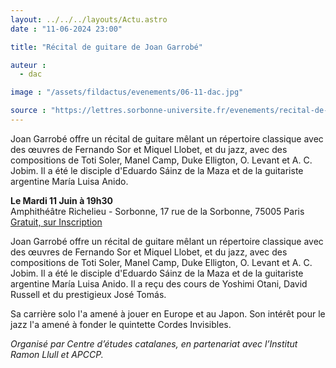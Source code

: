 ```yaml
---
layout: ../../../layouts/Actu.astro
date : "11-06-2024 23:00"

title: "Récital de guitare de Joan Garrobé"

auteur :
  - dac

image : "/assets/fildactus/evenements/06-11-dac.jpg"

source : "https://lettres.sorbonne-universite.fr/evenements/recital-de-guitare-de-joan-garrobe"
---
```


Joan Garrobé offre un récital de guitare mêlant un répertoire classique avec des œuvres de Fernando Sor et Miquel Llobet, et du jazz, avec des compositions de Toti Soler, Manel Camp, Duke Elligton, O. Levant et A. C. Jobim. Il a été le disciple d'Eduardo Sáinz de la Maza et de la guitariste argentine María Luisa Anido. 

__Le Mardi 11 Juin à 19h30__  
Amphithéâtre Richelieu - Sorbonne, 17 rue de la Sorbonne, 75005 Paris  
[Gratuit, sur Inscription](https://www.billetweb.fr/recital-de-guitare-de-joan-garrobe1)

Joan Garrobé offre un récital de guitare mêlant un répertoire classique avec des œuvres de Fernando Sor et Miquel Llobet, et du jazz, avec des compositions de Toti Soler, Manel Camp, Duke Elligton, O. Levant et A. C. Jobim. Il a été le disciple d'Eduardo Sáinz de la Maza et de la guitariste argentine María Luisa Anido. Il a reçu des cours de Yoshimi Otani, David Russell et du prestigieux José Tomás.

Sa carrière solo l'a amené à jouer en Europe et au Japon.  Son intérêt pour le jazz l'a amené à fonder le quintette Cordes Invisibles.

_Organisé par Centre d’études catalanes, en partenariat avec l’Institut Ramon Llull et APCCP._